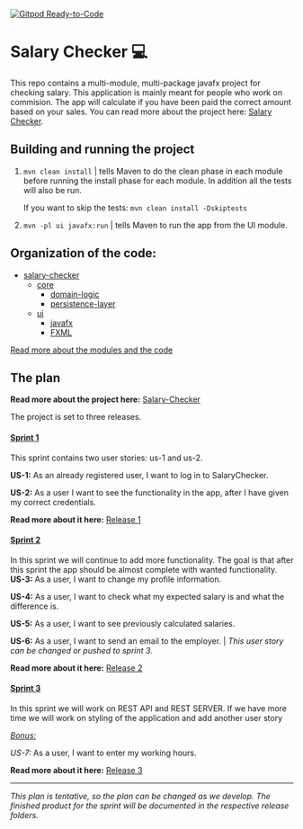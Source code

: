 [![Gitpod Ready-to-Code](https://img.shields.io/badge/Gitpod-Ready--to--Code-blue?logo=gitpod)](https://gitpod.stud.ntnu.no/#https://gitlab.stud.idi.ntnu.no/it1901/groups-2021/gr2111/gr2111)
# Salary Checker :computer:

This repo contains a multi-module, multi-package javafx project for checking salary. This application is mainly meant for people who work on commision. 
The app will calculate if you have been paid the correct amount based on your sales. You can read more about the project here: [Salary Checker](salary-checker/README.md).

## Building and running the project

1. `mvn clean install` | tells Maven to do the clean phase in each module before running the install phase for each module. In addition all the tests will also be run.
     
     If you want to skip the tests: `mvn clean install -Dskiptests`
2. `mvn -pl ui javafx:run` | tells Maven to run the app from the UI module. 

## Organization of the code:

- [salary-checker](salary-checker/)
    - [core](salary-checker/core)
        - [domain-logic](salary-checker/core/src/main/java/core)
        - [persistence-layer](salary-checker/core/src/main/java/json)
    - [ui](salary-checker/ui)
        - [javafx](salary-checker/ui/src/main/java/ui)
        - [FXML](salary-checker/ui/src/main/resources)

[Read more about the modules and the code](salary-checker/README.md)
    
## The plan

**Read more about the project here:** [Salary-Checker](docs/README.md)

The project is set to three releases.

#### <ins> Sprint 1 </ins>

This sprint contains two user stories: us-1 and us-2.

**US-1:** As an already registered user, I want to log in to SalaryChecker.

**US-2:** As a user I want to see the functionality in the app, after I have given my correct credentials.

**Read more about it here:** [Release 1](docs/release1/README.md)

#### <ins> Sprint 2 </ins>

In this sprint we will continue to add more functionality. The goal is that after this sprint the app should be almost complete with wanted functionality.
**US-3:** As a user, I want to change my profile information.

**US-4:** As a user, I want to check what my expected salary is and what the difference is.

**US-5:** As a user, I want to see previously calculated salaries.

**US-6:** As a user, I want to send an email to the employer. | *This user story can be changed or pushed to sprint 3.*

**Read more about it here:** [Release 2](docs/release2/) 

#### <ins> Sprint 3 </ins>

In this sprint we will work on REST API and REST SERVER. If we have more time we will work on styling of the application and add another user story

<ins>*Bonus:*</ins>

   *US-7:* As a user, I want to enter my working hours.
   
**Read more about it here:** [Release 3](docs/release3/)

_____________________________________________________________

*This plan is tentative, so the plan can be changed as we develop. The finished product for the sprint will be documented in 
the respective release folders.* 

